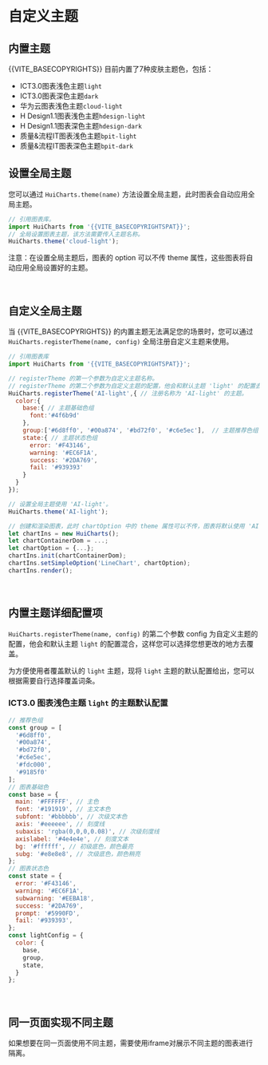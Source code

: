 # 自定义主题

## 内置主题

{{VITE_BASECOPYRIGHTS}} 目前内置了7种皮肤主题色，包括：
- ICT3.0图表浅色主题`light`
- ICT3.0图表深色主题`dark`
- 华为云图表浅色主题`cloud-light`
- H Design1.1图表浅色主题`hdesign-light`
- H Design1.1图表深色主题`hdesign-dark`
- 质量&流程IT图表浅色主题`bpit-light`
- 质量&流程IT图表深色主题`bpit-dark`

## 设置全局主题

您可以通过 `HuiCharts.theme(name)` 方法设置全局主题，此时图表会自动应用全局主题。

```javascript
// 引用图表库。
import HuiCharts from '{{VITE_BASECOPYRIGHTSPAT}}';
// 全局设置图表主题，该方法需要传入主题名称。
HuiCharts.theme('cloud-light');
```
注意：在设置全局主题后，图表的 option 可以不传 theme 属性，这些图表将自动应用全局设置好的主题。

</br>

## 自定义全局主题

当 {{VITE_BASECOPYRIGHTS}} 的内置主题无法满足您的场景时，您可以通过`HuiCharts.registerTheme(name, config)` 全局注册自定义主题来使用。

```javascript
// 引用图表库
import HuiCharts from '{{VITE_BASECOPYRIGHTSPAT}}';

// registerTheme 的第一个参数为自定义主题名称。
// registerTheme 的第二个参数为自定义主题的配置，他会和默认主题 'light' 的配置去混合
HuiCharts.registerTheme('AI-light',{ // 注册名称为 'AI-light' 的主题。
  color:{
    base:{ // 主题基础色组
      font:'#4f6b9d'
    },
    group:['#6d8ff0', '#00a874', '#bd72f0', '#c6e5ec'],  // 主题推荐色组
    state:{ // 主题状态色组
      error: '#F43146',
      warning: '#EC6F1A',
      success: '#2DA769',
      fail: '#939393'
    }
  }
});

// 设置全局主题使用 'AI-light'。
HuiCharts.theme('AI-light');

// 创建和渲染图表，此时 chartOption 中的 theme 属性可以不传，图表将默认使用 'AI-light' 主题。
let chartIns = new HuiCharts();
let chartContainerDom = ...;
let chartOption = {...};
chartIns.init(chartContainerDom);
chartIns.setSimpleOption('LineChart', chartOption);
chartIns.render();
```

</br>

## 内置主题详细配置项

`HuiCharts.registerTheme(name, config)` 的第二个参数 config 为自定义主题的配置，他会和默认主题 `light` 的配置混合，这样您可以选择您想更改的地方去覆盖。

为方便使用者覆盖默认的 `light` 主题，现将 `light` 主题的默认配置给出，您可以根据需要自行选择覆盖词条。

### ICT3.0 图表浅色主题 `light` 的主题默认配置

```javascript
// 推荐色组
const group = [
  '#6d8ff0',
  '#00a874',
  '#bd72f0',
  '#c6e5ec',
  '#fdc000',
  '#9185f0'
];
// 图表基础色
const base = {
  main: '#FFFFFF', // 主色
  font: '#191919', // 主文本色
  subfont: '#bbbbbb', // 次级文本色
  axis: '#eeeeee', // 刻度线
  subaxis: 'rgba(0,0,0,0.08)', // 次级刻度线
  axislabel: '#4e4e4e', // 刻度文本
  bg: '#ffffff', // 初级底色，颜色最亮
  subg: '#e8e8e8', // 次级底色，颜色稍亮
};
// 图表状态色
const state = {
  error: '#F43146', 
  warning: '#EC6F1A', 
  subwarning: '#EEBA18', 
  success: '#2DA769', 
  prompt: '#5990FD', 
  fail: '#939393', 
};
const lightConfig = {
  color: {
    base,
    group,
    state,
  }
};
```

</br>

## 同一页面实现不同主题
如果想要在同一页面使用不同主题，需要使用iframe对展示不同主题的图表进行隔离。